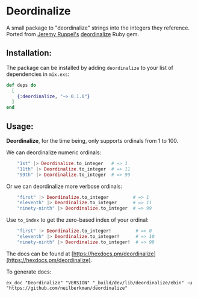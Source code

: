# Deordinalize

A small package to "deordinalize" strings into the integers they reference. Ported from [Jeremy Ruppel's](https://github.com/jeremyruppel) [deordinalize](https://rubygems.org/gems/deordinalize) Ruby gem.

Installation:
-------------

The package can be installed by adding `deordinalize` to your list of dependencies in `mix.exs`:

```elixir
def deps do
  [
    {:deordinalize, "~> 0.1.0"}
  ]
end
```

Usage:
------

**Deordinalize**, for the time being, only supports ordinals from 1 to 100.

We can deordinalize numeric ordinals:

```elixir
	"1st" |> Deordinalize.to_integer   # => 1
	"11th" |> Deordinalize.to_integer  # => 11
	"99th" |> Deordinalize.to_integer  # => 99
```
Or we can deordinalize more verbose ordinals:

```elixir
	"first" |> Deordinalize.to_integer         # => 1
	"eleventh" |> Deordinalize.to_integer      # => 11
	"ninety-ninth" |> Deordinalize.to_integer  # => 99
```

Use `to_index` to get the zero-based index of your ordinal:

```elixir
	"first" |> Deordinalize.to_integer!         # => 0
	"eleventh" |> Deordinalize.to_integer!      # => 10
	"ninety-ninth" |> Deordinalize.to_integer!  # => 98
```

The docs can be found at [https://hexdocs.pm/deordinalize](https://hexdocs.pm/deordinalize).

To generate docs:

`ex_doc "Deordinalize" "VERSION" "_build/dev/lib/deordinalize/ebin" -u "https://github.com/neilberkman/deordinalize"` 

